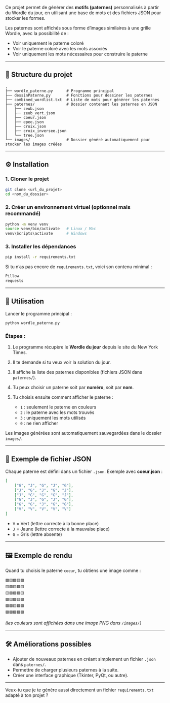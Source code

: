 Ce projet permet de générer des **motifs (paternes)** personnalisés à partir du Wordle du jour, en utilisant une base de mots et des fichiers JSON pour stocker les formes.

Les paternes sont affichés sous forme d’images similaires à une grille Wordle, avec la possibilité de :

* Voir uniquement le paterne coloré
* Voir le paterne coloré avec les mots associés
* Voir uniquement les mots nécessaires pour construire le paterne

---

## 📂 Structure du projet

```
.
├── wordle_paterne.py      # Programme principal
├── dessinPaterne.py       # Fonctions pour dessiner les paternes
├── combined_wordlist.txt  # Liste de mots pour générer les paternes
├── paternes/              # Dossier contenant les paternes en JSON
│   ├── zeub.json
│   ├── zeub_vert.json
│   ├── coeur.json
│   ├── epee.json
│   ├── croix.json
│   ├── croix_inversee.json
│   └── tree.json
└── images/                # Dossier généré automatiquement pour stocker les images créées
```

---

## ⚙️ Installation

### 1. Cloner le projet

```bash
git clone <url_du_projet>
cd <nom_du_dossier>
```

### 2. Créer un environnement virtuel (optionnel mais recommandé)

```bash
python -m venv venv
source venv/bin/activate   # Linux / Mac
venv\Scripts\activate      # Windows
```

### 3. Installer les dépendances

```bash
pip install -r requirements.txt
```

Si tu n’as pas encore de `requirements.txt`, voici son contenu minimal :

```txt
Pillow
requests
```

---

## 🚀 Utilisation

Lancer le programme principal :

```bash
python wordle_paterne.py
```

### Étapes :

1. Le programme récupère le **Wordle du jour** depuis le site du New York Times.
2. Il te demande si tu veux voir la solution du jour.
3. Il affiche la liste des paternes disponibles (fichiers JSON dans `paternes/`).
4. Tu peux choisir un paterne soit par **numéro**, soit par **nom**.
5. Tu choisis ensuite comment afficher le paterne :

   * `1` : seulement le paterne en couleurs
   * `2` : le paterne avec les mots trouvés
   * `3` : uniquement les mots utilisés
   * `0` : ne rien afficher

Les images générées sont automatiquement sauvegardées dans le dossier `images/`.

---

## 📄 Exemple de fichier JSON

Chaque paterne est défini dans un fichier `.json`. Exemple avec **coeur.json** :

```json
[
    ["G", "J", "G", "J", "G"],
    ["J", "G", "J", "G", "J"],
    ["J", "G", "G", "G", "J"],
    ["G", "J", "G", "J", "G"],
    ["G", "G", "J", "G", "G"],
    ["V", "V", "V", "V", "V"]
]
```

* `V` = Vert (lettre correcte à la bonne place)
* `J` = Jaune (lettre correcte à la mauvaise place)
* `G` = Gris (lettre absente)

---

## 🖼️ Exemple de rendu

Quand tu choisis le paterne `coeur`, tu obtiens une image comme :

```
🟩🟨🟩🟨🟩
🟨🟩🟨🟩🟨
🟨🟩🟩🟩🟨
🟩🟨🟩🟨🟩
🟩🟩🟨🟩🟩
🟩🟩🟩🟩🟩
```

*(les couleurs sont affichées dans une image PNG dans `/images/`)*

---

## 🛠️ Améliorations possibles

* Ajouter de nouveaux paternes en créant simplement un fichier `.json` dans `paternes/`.
* Permettre de charger plusieurs paternes à la suite.
* Créer une interface graphique (Tkinter, PyQt, ou autre).

---

Veux-tu que je te génère aussi directement un fichier `requirements.txt` adapté à ton projet ?
